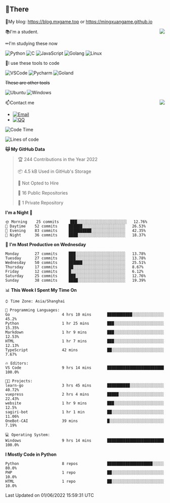 
## 👏There

📰My blog: https://blog.mxgame.top or https://mingxuangame.github.io

<img align="right" src="https://github-readme-stats.vercel.app/api/top-langs/?username=MingxuanGame"/>


📚I'm a student.

✏I'm studying these now

![Python](https://img.shields.io/badge/-Python-blue?style=flat-square&logo=Python&logoColor=fff)
![C](https://img.shields.io/badge/-C-585858?style=flat-square&logo=C&logoColor=fff)
![JavaScript](https://img.shields.io/badge/-JavaScript-ffca18?style=flat-square&logo=JavaScript&logoColor=fff)
![Golang](https://img.shields.io/badge/-Go-007d9c?style=flat-square&logo=Go&logoColor=fff)
![Linux](https://img.shields.io/badge/-Linux-black?style=flat-square&logo=Linux&logoColor=fff)

🔨I use these tools to code

![VSCode](https://img.shields.io/badge/-VSCode-blue?style=flat-square&logo=visualstudiocode&logoColor=fff)
![Pycharm](https://img.shields.io/badge/-Pycharm-green?style=flat-square&logo=pycharm&logoColor=fff)
![Goland](https://img.shields.io/badge/-Goland-purple?style=flat-square&logo=goland&logoColor=fff)

 ~~These are other tools~~

![Ubuntu](https://img.shields.io/badge/-Ubuntu-orange?style=flat-square&logo=Ubuntu&logoColor=fff)
![Windows](https://img.shields.io/badge/-Windows-blue?style=flat-square&logo=Windows&logoColor=fff)

<img align="right" src="https://github-readme-stats.vercel.app/api?username=MingxuanGame" />


📫Contact me

* [![Email](https://img.shields.io/badge/Email-MingxuanGame@outlook.com-1?style=social&logoColor=fff)](mailto:MingxuanGame@outlook.com)
* [![QQ](https://img.shields.io/badge/QQ-1060148379-1?style=social&logoColor=fff)](tencent://AddContact/?fromId=45&fromSubId=1&subcmd=all&uin=1060148379&website=www.oicqzone.com)

<!--START_SECTION:waka-->
![Code Time](http://img.shields.io/badge/Code%20Time-14%20hrs%2025%20mins-blue)

![Lines of code](https://img.shields.io/badge/From%20Hello%20World%20I%27ve%20Written-27%20Thousand%20lines%20of%20code-blue)

**🐱 My GitHub Data** 

> 🏆 244 Contributions in the Year 2022
 > 
> 📦 4.5 kB Used in GitHub's Storage 
 > 
> 🚫 Not Opted to Hire
 > 
> 📜 16 Public Repositories 
 > 
> 🔑 1 Private Repository 
 > 
**I'm a Night 🦉** 

```text
🌞 Morning    25 commits     ███░░░░░░░░░░░░░░░░░░░░░░   12.76% 
🌆 Daytime    52 commits     ██████░░░░░░░░░░░░░░░░░░░   26.53% 
🌃 Evening    83 commits     ██████████░░░░░░░░░░░░░░░   42.35% 
🌙 Night      36 commits     ████░░░░░░░░░░░░░░░░░░░░░   18.37%

```
📅 **I'm Most Productive on Wednesday** 

```text
Monday       27 commits     ███░░░░░░░░░░░░░░░░░░░░░░   13.78% 
Tuesday      27 commits     ███░░░░░░░░░░░░░░░░░░░░░░   13.78% 
Wednesday    50 commits     ██████░░░░░░░░░░░░░░░░░░░   25.51% 
Thursday     17 commits     ██░░░░░░░░░░░░░░░░░░░░░░░   8.67% 
Friday       12 commits     █░░░░░░░░░░░░░░░░░░░░░░░░   6.12% 
Saturday     25 commits     ███░░░░░░░░░░░░░░░░░░░░░░   12.76% 
Sunday       38 commits     ████░░░░░░░░░░░░░░░░░░░░░   19.39%

```


📊 **This Week I Spent My Time On** 

```text
⌚︎ Time Zone: Asia/Shanghai

💬 Programming Languages: 
Go                       4 hrs 10 mins       ███████████░░░░░░░░░░░░░░   45.2% 
Python                   1 hr 25 mins        ███░░░░░░░░░░░░░░░░░░░░░░   15.35% 
Markdown                 1 hr 9 mins         ███░░░░░░░░░░░░░░░░░░░░░░   12.53% 
HTML                     1 hr 7 mins         ███░░░░░░░░░░░░░░░░░░░░░░   12.13% 
TypeScript               42 mins             ██░░░░░░░░░░░░░░░░░░░░░░░   7.67%

🔥 Editors: 
VS Code                  9 hrs 14 mins       █████████████████████████   100.0%

🐱‍💻 Projects: 
learn-go                 3 hrs 45 mins       ██████████░░░░░░░░░░░░░░░   40.72% 
vuepress                 2 hrs 4 mins        █████░░░░░░░░░░░░░░░░░░░░   22.43% 
website                  1 hr 9 mins         ███░░░░░░░░░░░░░░░░░░░░░░   12.5% 
sagiri-bot               1 hr 1 min          ██░░░░░░░░░░░░░░░░░░░░░░░   11.06% 
OneBot-CAI               39 mins             █░░░░░░░░░░░░░░░░░░░░░░░░   7.19%

💻 Operating System: 
Windows                  9 hrs 14 mins       █████████████████████████   100.0%

```

**I Mostly Code in Python** 

```text
Python                   8 repos             ████████████████████░░░░░   80.0% 
PHP                      1 repo              ██░░░░░░░░░░░░░░░░░░░░░░░   10.0% 
HTML                     1 repo              ██░░░░░░░░░░░░░░░░░░░░░░░   10.0%

```



 Last Updated on 01/06/2022 15:59:31 UTC
<!--END_SECTION:waka-->
